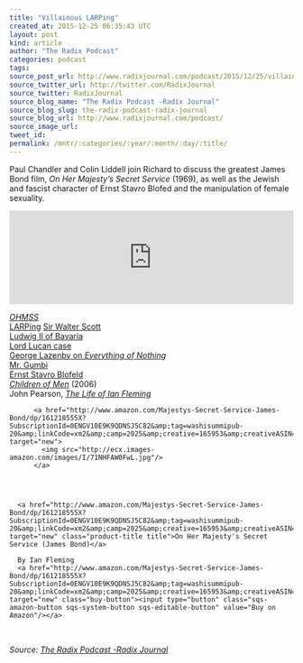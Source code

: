 ```yaml
---
title: "Villainous LARPing"
created_at: 2015-12-25 06:35:43 UTC
layout: post
kind: article
author: "The Radix Podcast"
categories: podcast
tags: 
source_post_url: http://www.radixjournal.com/podcast/2015/12/25/villainous-larp
source_twitter_url: http://twitter.com/RadixJournal
source_twitter: RadixJournal
source_blog_name: "The Radix Podcast -Radix Journal"
source_blog_slug: the-radix-podcast-radix-journal
source_blog_url: http://www.radixjournal.com/podcast/
source_image_url: 
tweet_id:
permalink: /mntr/:categories/:year/:month/:day/:title/
---
```

<p>Paul Chandler and Colin Liddell join Richard to discuss the greatest James Bond film, <em>On Her Majesty’s Secret Service</em> (1969), as well as the Jewish and fascist character of Ernst Stavro Blofed and the manipulation of female sexuality.</p><iframe scrolling="no" src="https://w.soundcloud.com/player/?url=https%3A//api.soundcloud.com/tracks/239018764&amp;color=ff5500&amp;auto_play=false&amp;hide_related=false&amp;show_comments=true&amp;show_user=true&amp;show_reposts=false" width="100%" frameborder="no" height="166"></iframe><p><em><a href="https://en.wikipedia.org/wiki/On_Her_Majesty%27s_Secret_Service_(film)">OHMSS</a></em> <br>
<a href="https://en.wikipedia.org/wiki/Live_action_role-playing_game">LARPing</a>
<a href="https://en.wikipedia.org/wiki/Walter_Scott">Sir Walter Scott</a> <br>
<a href="https://en.wikipedia.org/wiki/Ludwig_II_of_Bavaria">Ludwig II of Bavaria</a> <br>
<a href="https://en.wikipedia.org/wiki/John_Bingham,_7th_Earl_of_Lucan">Lord Lucan case</a> <br>
<a href="https://youtu.be/1hxccV7oUzg?t=4m12s">George Lazenby on <em>Everything of Nothing</em></a> <br>
<a href="https://www.youtube.com/watch?v=ATmWeEvW-Ec">Mr. Gumbi</a> <br>
<a href="https://en.wikipedia.org/wiki/Ernst_Stavro_Blofeld">Ernst Stavro Blofeld</a> <br>
<em><a href="https://en.wikipedia.org/wiki/Children_of_Men">Children of Men</a></em> (2006) <br>
John Pearson, <em><a href="http://www.amazon.com/exec/obidos/ASIN/1448208068/washisummipub-20">The Life of Ian Fleming</a></em>  </p>



  

    
        
          <a href="http://www.amazon.com/Majestys-Secret-Service-James-Bond/dp/161218555X?SubscriptionId=0ENGV10E9K9QDNSJ5C82&amp;tag=washisummipub-20&amp;linkCode=xm2&amp;camp=2025&amp;creative=165953&amp;creativeASIN=161218555X" target="new">
            <img src="http://ecx.images-amazon.com/images/I/71NHFAW0FwL.jpg"/>
          </a>
        
    

    
      <a href="http://www.amazon.com/Majestys-Secret-Service-James-Bond/dp/161218555X?SubscriptionId=0ENGV10E9K9QDNSJ5C82&amp;tag=washisummipub-20&amp;linkCode=xm2&amp;camp=2025&amp;creative=165953&amp;creativeASIN=161218555X" target="new" class="product-title title">On Her Majesty's Secret Service (James Bond)</a>
      
      By Ian Fleming
      <a href="http://www.amazon.com/Majestys-Secret-Service-James-Bond/dp/161218555X?SubscriptionId=0ENGV10E9K9QDNSJ5C82&amp;tag=washisummipub-20&amp;linkCode=xm2&amp;camp=2025&amp;creative=165953&amp;creativeASIN=161218555X" target="new" class="buy-button"><input type="button" class="sqs-amazon-button sqs-system-button sqs-editable-button" value="Buy on Amazon"/></a>

    

  

&nbsp;<div class="">
    <i>Source: <a href="http://www.radixjournal.com/podcast/">The Radix Podcast -Radix Journal</a></i>
</div>
